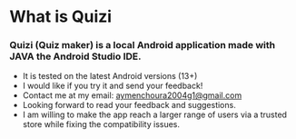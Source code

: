 # What is Quizi
### Quizi (Quiz maker) is a local Android application made with JAVA the Android Studio IDE.
- It is tested on the latest Android versions (13+)
- I would like if you try it and send your feedback!
- Contact me at my email: aymenchoura2004g1@gmail.com
- Looking forward to read your feedback and suggestions.
- I am willing to make the app reach a larger range of users via a trusted store while fixing the compatibility issues.

